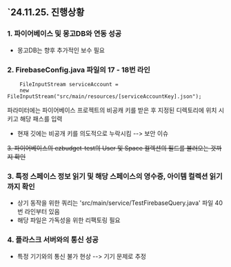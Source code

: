 ## `24.11.25. 진행상황
### 1. 파이어베이스 및 몽고DB와 연동 성공
* 몽고DB는 향후 추가적인 보수 필요
### __2. FirebaseConfig.java 파일의 17 - 18번 라인__
        FileInputStream serviceAccount = 
        new FileInputStream("src/main/resources/[serviceAccountKey].json");

파라미터에는 파이어베이스 프로젝트의 비공캐 키를 받은 후 지정된 디렉토리에 위치 시키고 해당 패스를 입력 

   * 현재 깃에는 비공개 키를 의도적으로 누락시킴 --> 보안 이슈
     
~~3. 파이어베이스의 ezbudget-test의 User 및 Space 컬렉션의 필드를 불러오는 것까지 확인~~
### 3. 특정 스페이스 정보 읽기 및 해당 스페이스의 영수증, 아이템 컬렉션 읽기까지 확인
   * 상기 동작을 위한 쿼리는 'src/main/service/TestFirebaseQuery.java' 파일 40번 라인부터 있음
   * 해당 파일은 가독성을 위한 리팩토링 필요

### 4. 플라스크 서버와의 통신 성공
   * 특정 기기와의 통신 불가 현상 --> 기기 문제로 추정
